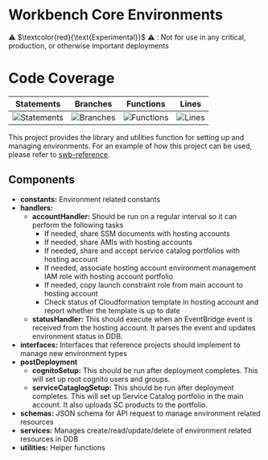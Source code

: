 # Workbench Core Environments

⚠️ $\textcolor{red}{\text{Experimental}}$ ⚠️ : Not for use in any critical, production, or otherwise important deployments

# Code Coverage
| Statements                  | Branches                | Functions                 | Lines             |
| --------------------------- | ----------------------- | ------------------------- | ----------------- |
| ![Statements](https://img.shields.io/badge/statements-85.19%25-yellow.svg?style=flat) | ![Branches](https://img.shields.io/badge/branches-80.75%25-yellow.svg?style=flat) | ![Functions](https://img.shields.io/badge/functions-84.69%25-yellow.svg?style=flat) | ![Lines](https://img.shields.io/badge/lines-85.16%25-yellow.svg?style=flat) |


This project provides the library and utilities function for setting up and managing environments. For an example of how this project can be used, please refer to [swb-reference](../../solutions/swb-reference).

## Components
* **constants:** Environment related constants
* **handlers:** 
  * **accountHandler:** Should be run on a regular interval so it can perform the following tasks
    * If needed, share SSM documents with hosting accounts
    * If needed, share AMIs with hosting accounts
    * If needed, share and accept service catalog portfolios with hosting account
    * If needed, associate hosting account environment management IAM role with hosting account portfolio
    * If needed, copy launch constraint role from main account to hosting account
    * Check status of Cloudformation template in hosting account and report whether the template is up to date
  * **statusHandler:** This should execute when an EventBridge event is received from the hosting account. It parses the event and updates environment status in DDB.
* **interfaces:** Interfaces that reference projects should implement to manage new environment types 
* **postDeployment**
  * **cognitoSetup:** This should be run after deployment completes. This will set up root cognito users and groups.
  * **serviceCataglogSetup:** This should be run after deployment completes. This will set up Service Catalog portfolio in the main account. It also uploads SC products to the portfolio.
* **schemas:** JSON schema for API request to manage environment related resources
* **services:** Manages create/read/update/delete of environment related resources in DDB
* **utilities:** Helper functions

